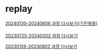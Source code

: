 # replay
<!-- [20240130-20240808 과정 다시보기](https://skku0-my.sharepoint.com/:f:/g/personal/b0s0e0_skku_edu/Eruf6KMZ4bdPvrwIyrNGLEwB5UPc4KrHI77JkOX09HUJvA?e=Gw9Vdr) -->
<!-- [20240130-20240808 과정 다시보기](https://drive.google.com/drive/folders/1sTKQ8M9xUAeH3Sswvoc9jv_OrNC49w75) -->

[20240130-20240808 과정 다시보기(🕒진행중)](https://bit.ly/3Y9oRX5)

[20230725-20240202 과정 다시보기](https://bit.ly/44UUZin)

[20230126-20230802 과정 다시보기](https://bit.ly/4ayzPrm)
